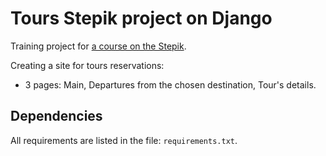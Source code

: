 # Tours Stepik project on Django

Training project for [a course on the Stepik](<https://stepik.org/course/63298>).

Creating a site for tours reservations:
- 3 pages: Main, Departures from the chosen destination, Tour's details.

## Dependencies

All requirements are listed in the file: `requirements.txt`.